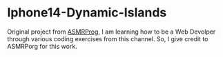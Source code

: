 # Iphone14-Dynamic-Islands

Original project from [ASMRProg](https://github.com/AsmrProg-YT), I am learning how to be a Web Devolper through various coding exercises from this channel.
So, I give credit to ASMRPorg for this work.
